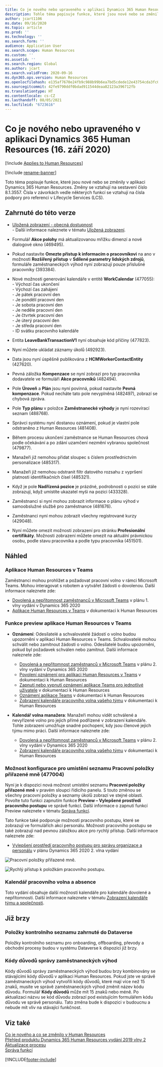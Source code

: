```yaml
---
title: Co je nového nebo upraveného v aplikaci Dynamics 365 Human Resources (16. září 2020)
description: Tohle téma popisuje funkce, které jsou nové nebo se změnily v aplikaci Microsoft Dynamics 365 Human Resources k 16. září 2020.
author: jcart1106
ms.date: 09/16/2020
ms.topic: article
ms.prod: ''
ms.technology: ''
ms.search.form: ''
audience: Application User
ms.search.scope: Human Resources
ms.custom: ''
ms.assetid: ''
ms.search.region: Global
ms.author: jcart
ms.search.validFrom: 2020-09-16
ms.dyn365.ops.version: Human Resources
ms.openlocfilehash: e135af7670e24fb9c988b99b6ea7bd5cdede12e43754cda3fc0fa2f158280d22
ms.sourcegitcommit: 42fe9790ddf0bdad911544deaa82123a396712fb
ms.translationtype: HT
ms.contentlocale: cs-CZ
ms.lasthandoff: 08/05/2021
ms.locfileid: "6723616"
---
```

# <a name="whats-new-or-changed-in-dynamics-365-human-resources-september-16-2020"></a>Co je nového nebo upraveného v aplikaci Dynamics 365 Human Resources (16. září 2020)

[!include [Applies to Human Resources](../includes/applies-to-hr.md)]

[!include [rename-banner](~/includes/cc-data-platform-banner.md)]

Toto téma popisuje funkce, které jsou nové nebo se změnily v aplikaci Dynamics 365 Human Resources. Změny se vztahují na sestavení číslo 8.1.3557. Čísla v závorkách vedle některých funkcí se vztahují na čísla podpory pro referenci v Lifecycle Services (LCS).

## <a name="included-in-this-release"></a>Zahrnuté do této verze

-  [Uložená zobrazení - obecná dostupnost](/dynamics365-release-plan/2020wave2/finance-operations/finance-operations-crossapp-capabilities/saved-views--general-availability)<br>- Další informace naleznete v tématu [Uložená zobrazení](../fin-ops-core/fin-ops/get-started/saved-views.md). 

- Formulář **Akce polohy** má aktualizovanou mřížku dimenzí a nové dialogové okno (469495).

- Pokud nastavíte **Omezte přístup k informacím o pracovníkovi** na ano v možnosti **Rozšířený přístup** v **Sdílené parametry lidských zdrojů**, formuláře zaměstnaneckých výhod nyní zobrazují pouze příslušné pracovníky (393384).

- Nové možnosti generování kalendáře v entitě **WorkCalendar** (477055):<br>- Výchozí čas ukončení<br>- Výchozí čas zahájení<br>- Je pátek pracovní den<br>- Je pondělí pracovní den<br>- Je sobota pracovní den<br>- Je neděle pracovní den<br>- Je čtvrtek pracovní den<br>- Je úterý pracovní den<br>- Je středa pracovní den<br>- ID svátku pracovního kalendáře

- Entita **LeaveBankTransactionV1** nyní obsahuje kód příčiny (477823).

- Nyní můžete ukládat záznamy úkolů (492923).

- Data jsou nyní úspěšně publikována z **HCMWorkerContactEntity** (427620).

- Pevná záložka **Kompenzace** se nyní zobrazí pro typ pracovníka dodavatele ve formuláři **Akce pracovníků** (482494).

- Pole **Úroveň** a **Plán** jsou nyní povinná, pokud nastavíte **Pevná kompenzace**. Pokud necháte tato pole nevyplněná (482497), zobrazí se chybová zpráva.

- Pole **Typ plánu** v položce **Zaměstnanecké výhody** je nyní rozevírací seznam (488768).

- Správci systému nyní dostanou oznámení, pokud je vlastní pole odstraněno z Human Resources (481408).

- Během procesu ukončení zaměstnance se Human Resources chová podle očekávání a po zdání uzamčení nezmění vybranou společnost (479877). 

- Manažeři již nemohou přidat sloupec s číslem prostřednictvím personalizace (485317).

- Manažeři již nemohou odstranit filtr datového rozsahu z vypršení platnosti identifikačních čísel (485321).

- Když je pole **Nadřízená pozice** je prázdné, podrobnosti o pozici se stále zobrazují, když umístíte ukazatel myši na pozici (433328).

- Zaměstnanci si nyní mohou zobrazit informace o plánu výhod v samoobslužné službě pro zaměstnance (481676).

- Zaměstnanci nyní mohou zobrazit všechny registrované kurzy (429048).

- Nyní můžete omezit možnosti zobrazení pro stránku **Profesionální certifikáty**. Možnosti zobrazení můžete omezit na aktuální právnickou osobu, podle stavu pracovníka a podle typu pracovníka (451501). 


## <a name="in-preview"></a>Náhled

### <a name="human-resources-app-in-teams"></a>Aplikace Human Resources v Teams

Zaměstnanci mohou prohlížet a požadovat pracovní volno v rámci Microsoft Teams. Mohou interagovat s robotem a vytvářet žádosti o dovolenou. Další informace naleznete zde:

- [Dovolená a nepřítomnost zaměstnanců v Microsoft Teams](/dynamics365-release-plan/2020wave1/dynamics365-human-resources/employee-leave-absence-experience-teams) v plánu 1. vlny vydání v Dynamics 365 2020
- [Aplikace Human Resources v Teams](./hr-admin-teams-leave-app.md) v dokumentaci k Human Resources

### <a name="human-resources-app-in-teams-preview-features"></a>Funkce preview aplikace Human Resources v Teams
 
-  **Oznámení**: Odesílatelé a schvalovatelé žádostí o volno budou upozorněni v aplikaci Human Resources v Teams. Schvalovatelé mohou schválit nebo zamítnout žádosti o volno. Odesílatelé budou upozorněni, pokud byl požadavek schválen nebo zamítnut. Další informace naleznete zde:
   - [Dovolená a nepřítomnost zaměstnanců v Microsoft Teams](/dynamics365-release-plan/2020wave2/human-resources/dynamics365-human-resources/employee-leave-absence-experience-teams) v plánu 2. vlny vydání v Dynamics 365 2020
   - [Povolení oznámení pro aplikaci Human Resources v Teams](./hr-admin-teams-leave-app.md#enable-notifications-for-the-human-resources-app-in-teams) v dokumentaci k Human Resources
   - [Zapnutí nebo vypnutí oznámení aplikace Teams pro jednotlivé uživatele](./hr-admin-teams-leave-app.md#turn-teams-notifications-on-or-off-for-individual-users) v dokumentaci k Human Resources
   - [Oznámení aplikace Teams](./hr-teams-leave-app.md#respond-to-teams-notifications) v dokumentaci k Human Resources
   - [Zobrazení kalendáře pracovního volna vašeho týmu](./hr-teams-leave-app.md#view-your-teams-leave-calendar) v dokumentaci k Human Resources
 
- **Kalendář volna manažera**: Manažeři mohou vidět schválené a nevyřízené volno pro jejich přímé podřízené v zobrazení kalendáře. Tohle zobrazení umožňuje snadné pochopení, kdy jsou členové jejich týmu mimo práci. Další informace naleznete zde:
   - [Dovolená a nepřítomnost zaměstnanců v Microsoft Teams](/dynamics365-release-plan/2020wave2/human-resources/dynamics365-human-resources/employee-leave-absence-experience-teams) v plánu 2. vlny vydání v Dynamics 365 2020
   - [Zobrazení kalendáře pracovního volna vašeho týmu](./hr-teams-leave-app.md#view-your-teams-leave-calendar) v dokumentaci k Human Resources

### <a name="configuration-option-to-position-work-items-assigned-to-me-list-477004"></a>Možnost konfigurace pro umístění seznamu Pracovní položky přiřazené mně (477004)

Nyní je k dispozici nová možnost umístění seznamu **Pracovní položky přiřazené mně** v pravém sloupci řídicího panelu. S touto změnou se všechny pracovní položky a seznamy úkolů zobrazí ve stejné oblasti. Povolte tuto funkci zapnutím funkce **Preview – Vylepšené prostředí pracovního postupu** ve správě funkcí. Další informace o zapnutí funkcí Preview naleznete v tématu [Správa funkcí](hr-admin-manage-features.md).

Tato funkce také podporuje možnosti pracovního postupu, které se zobrazují ve formulářích akcí personálu. Možnosti pracovního postupu se také zobrazují nad pevnou záložkou akce pro rychlý přístup. Další informace naleznete zde: 

- [Vylepšení prostředí pracovního postupu pro správu organizace a personálu](/dynamics365-release-plan/2020wave2/human-resources/dynamics365-human-resources/organization-personnel-management-workflow-experience-enhancements) v plánu Dynamics 365 2020 2. vlna vydání

![Pracovní položky přiřazené mně.](./media/hr-workflow-work-items-assigned-to-me.png)

![Rychlý přístup k položkám pracovního postupu.](./media/hr-workflow-quick-access.png)

### <a name="leave-and-absence-calendar"></a>Kalendář pracovního volna a absence

Toto vydání obsahuje další možnosti kalendáře pro kalendáře dovolené a nepřítomnosti. Další informace naleznete v tématu [Zobrazení kalendáře týmu a společnosti](./hr-employee-self-service-calendar.md).

## <a name="coming-soon"></a>Již brzy

### <a name="checklist-entities-included-in-dataverse"></a>Položky kontrolního seznamu zahrnuté do Dataverse

Položky kontrolního seznamu pro onboarding, offboarding, převody a obchodní procesy budou v systému Dataverse k dispozici již brzy.

### <a name="benefits-management-reason-codes"></a>Kódy důvodů správy zaměstnaneckých výhod

Kódy důvodů správy zaměstnaneckých výhod budou brzy kombinovány se stávajícími kódy důvodů v aplikaci Human Resources. Pokud jste ve správě zaměstnaneckých výhod vytvořili kódy důvodů, které mají více než 15 znaků, musíte ve správě zaměstnaneckých výhod změnit název kódu důvodu. Formulář **Kódy důvodů** může mít 15 znaků nebo méně. Po aktualizaci názvu se kód důvodu zobrazí pod existujícím formulářem kódu důvodu ve správě personálu. Tato změna bude k dispozici v budoucnu a nebude mít vliv na stávající funkčnost.

## <a name="see-also"></a>Viz také

[Co je nového a co se změnilo v Human Resources](hr-admin-whats-new.md)</br>
[Přehled produktu Dynamics 365 Human Resources vydání 2019 vlny 2](/dynamics365-release-plan/2019wave2/dynamics365-human-resources/)</br>
[Aktualizace procesu](hr-admin-setup-update-process.md)</br>
[Správa funkcí](hr-admin-manage-features.md)


[!INCLUDE[footer-include](../includes/footer-banner.md)]
